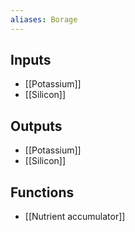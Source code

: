 ```yaml
---
aliases: Borage
---
```


## Inputs
- [[Potassium]] 
- [[Silicon]]

## Outputs
- [[Potassium]] 
- [[Silicon]]

## Functions
- [[Nutrient accumulator]]
